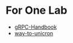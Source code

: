 # For One Lab
- [gRPC-Handbook](https://promacanthus.gitbook.io/grpc-handbook/)
- [way-to-unicron](https://promacanthus.gitbook.io/way-to-unicorn/)
